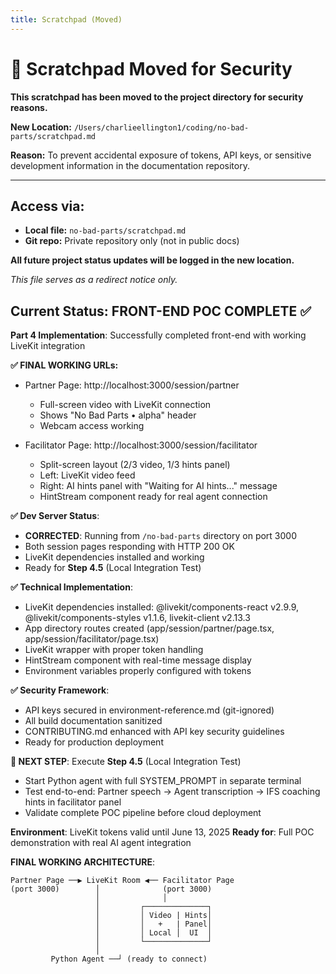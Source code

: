 ```yaml
---
title: Scratchpad (Moved)
---
```


# 🔄 Scratchpad Moved for Security

**This scratchpad has been moved to the project directory for security reasons.**

**New Location:** `/Users/charlieellington1/coding/no-bad-parts/scratchpad.md`

**Reason:** To prevent accidental exposure of tokens, API keys, or sensitive development information in the documentation repository.

---

## Access via:
- **Local file:** `no-bad-parts/scratchpad.md`
- **Git repo:** Private repository only (not in public docs)

**All future project status updates will be logged in the new location.**

*This file serves as a redirect notice only.*

## Current Status: FRONT-END POC COMPLETE ✅

**Part 4 Implementation**: Successfully completed front-end with working LiveKit integration

**✅ FINAL WORKING URLs:**
- Partner Page: http://localhost:3000/session/partner  
  - Full-screen video with LiveKit connection
  - Shows "No Bad Parts • alpha" header
  - Webcam access working
  
- Facilitator Page: http://localhost:3000/session/facilitator
  - Split-screen layout (2/3 video, 1/3 hints panel)  
  - Left: LiveKit video feed
  - Right: AI hints panel with "Waiting for AI hints..." message
  - HintStream component ready for real agent connection

**✅ Dev Server Status**: 
- **CORRECTED**: Running from `/no-bad-parts` directory on port 3000
- Both session pages responding with HTTP 200 OK
- LiveKit dependencies installed and working
- Ready for **Step 4.5** (Local Integration Test)

**✅ Technical Implementation**:
- LiveKit dependencies installed: @livekit/components-react v2.9.9, @livekit/components-styles v1.1.6, livekit-client v2.13.3
- App directory routes created (app/session/partner/page.tsx, app/session/facilitator/page.tsx)
- LiveKit wrapper with proper token handling
- HintStream component with real-time message display
- Environment variables properly configured with tokens

**✅ Security Framework**: 
- API keys secured in environment-reference.md (git-ignored)
- All build documentation sanitized
- CONTRIBUTING.md enhanced with API key security guidelines
- Ready for production deployment

**🎯 NEXT STEP**: Execute **Step 4.5** (Local Integration Test)
- Start Python agent with full SYSTEM_PROMPT in separate terminal
- Test end-to-end: Partner speech → Agent transcription → IFS coaching hints in facilitator panel
- Validate complete POC pipeline before cloud deployment

**Environment**: LiveKit tokens valid until June 13, 2025
**Ready for**: Full POC demonstration with real AI agent integration

**FINAL WORKING ARCHITECTURE**:
```
Partner Page ──▶ LiveKit Room ◀── Facilitator Page
(port 3000)        │              (port 3000)
                   │              │
                   │         ┌──────────────┐
                   │         │ Video | Hints│
                   │         │   +   | Panel│
                   │         │ Local │  UI  │
                   │         └──────────────┘
                   │
         Python Agent ──┘ (ready to connect)
```